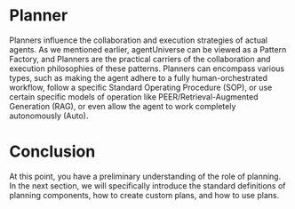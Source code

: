 # Planner
Planners influence the collaboration and execution strategies of actual agents. As we mentioned earlier, agentUniverse can be viewed as a Pattern Factory, and Planners are the practical carriers of the collaboration and execution philosophies of these patterns. Planners can encompass various types, such as making the agent adhere to a fully human-orchestrated workflow, follow a specific Standard Operating Procedure (SOP), or use certain specific models of operation like PEER/Retrieval-Augmented Generation (RAG), or even allow the agent to work completely autonomously (Auto).

# Conclusion
At this point, you have a preliminary understanding of the role of planning. In the next section, we will specifically introduce the standard definitions of planning components, how to create custom plans, and how to use plans.